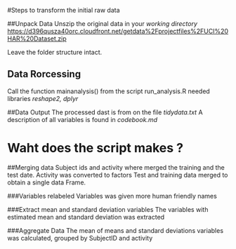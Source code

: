#Steps  to transform the initial raw data 

##Unpack Data
Unszip the original data in your *working directory*
https://d396qusza40orc.cloudfront.net/getdata%2Fprojectfiles%2FUCI%20HAR%20Dataset.zip

Leave the folder structure intact.



## Data Rorcessing
Call the function mainanalysis() from the script  run_analysis.R
needed libraries *reshape2, dplyr*


##Data Output
The processed dast is from on the file *tidydata.txt*
A description of all variables is found in *codebook.md*



# Waht does the script makes ?

##Merging data
Subject ids and activity where merged the training and the test date. Activity was converted to factors
Test and training data merged to obtain a single data Frame. 

###Variables relabeled
Variables was given more human friendly names

###Extract mean and standard deviation variables
The variables with estimated mean and standard deviation was extracted

###Aggregate Data
The mean of means and standard deviations variables was calculated, grouped by SubjectID and activity 





